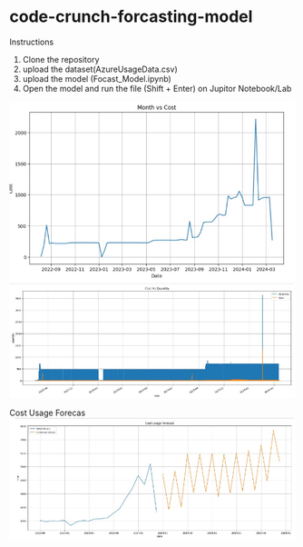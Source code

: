 # code-crunch-forcasting-model

Instructions

1. Clone the repository
2. upload the dataset(AzureUsageData.csv)
3. upload the model (Focast_Model.ipynb)
4. Open the model and run the file (Shift + Enter) on Jupitor Notebook/Lab

<img src="monthvcost.jpeg" />
<img src="costvqt.jpeg" />

Cost Usage Forecas
<img src="forcast.jpeg" />
